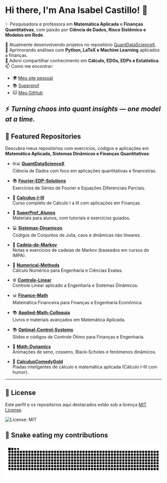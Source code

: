 # Hi there, I'm Ana Isabel Castillo! 👋  

✨ Pesquisadora e professora em **Matemática Aplicada** e **Finanças Quantitativas**, com paixão por **Ciência de Dados, Risco Sistêmico e Modelos em Rede**.  

🔭 Atualmente desenvolvendo projetos no repositório [QuantDataScienceX](https://github.com/IsabelCasPe/QuantDataScienceX).  
🌱 Aprimorando análises com **Python, LaTeX e Machine Learning** aplicados a finanças.  
💬 Adoro compartilhar conhecimento em **Cálculo, EDOs, EDPs e Estatística**.  
📫 Como me encontrar:  
- 🌍 [Meu site pessoal](https://isabelcaspe.github.io/)  
- 📚 [Superprof](https://www.superprof.com.br/doutoranda-matematica-aplicada-ime-usp-mestre-ciencias-pela-pme-escola-politecnica-usp-ofereco-reforco-calculo.html)  
- 🐱 [Meu GitHub](https://github.com/IsabelCasPe)  

⚡ *Turning chaos into quant insights — one model at a time.*
---
## 🔢 Featured Repositories

Descubra meus repositórios com exercícios, códigos e aplicações em **Matemática Aplicada, Sistemas Dinâmicos e Finanças Quantitativas**:  

- 🌐📊 [**QuantDataScienceX**](https://github.com/IsabelCasPe/QuantDataScienceX)  
  Ciência de Dados com foco em aplicações quantitativas e financeiras.  

- 📚 [**Fourier-EDP-Solutions**](https://github.com/IsabelCasPe/Fourier-EDP-Solutions)  
  Exercícios de Séries de Fourier e Equações Diferenciais Parciais.  

- 📘 [**Calculus-I-III**](https://github.com/IsabelCasPe/Calculus-I-III)  
  Curso completo de Cálculo I a III com aplicações em Finanças.  

- 📖 [**SuperProf_Alunos**](https://github.com/IsabelCasPe/SuperProf_Alunos)  
  Materiais para alunos, com tutoriais e exercícios guiados.  

- 💻 [**Sistemas-Dinamicos**](https://github.com/IsabelCasPe/Sistemas-Dinamicos)  
  Códigos de Conjuntos de Julia, caos e dinâmicas não lineares.  

- 📝 [**Cadeia-de-Markov**](https://github.com/IsabelCasPe/Cadeia-de-Markov)  
  Notas e exercícios de cadeias de Markov (baseados em cursos do IMPA).  

- 🧮 [**Numerical-Methods**](https://github.com/IsabelCasPe/Numerical-Methods)  
  Cálculo Numérico para Engenharia e Ciências Exatas.  

- ⚙️ [**Controle-Linear**](https://github.com/IsabelCasPe/Controle-Linear)  
  Controle Linear aplicado a Engenharia e Sistemas Dinâmicos.  

- 📊 [**Finance-Math**](https://github.com/IsabelCasPe/Finance-Math)  
  Matemática Financeira para Finanças e Engenharia Econômica.  

- 📚 [**Applied-Math-Colloquia**](https://github.com/IsabelCasPe/Applied-Math-Colloquia)  
  Livros e materiais avançados em Matemática Aplicada.  

- 📚 [**Optimal-Control-Systems**](https://github.com/IsabelCasPe/Optimal-Control-Systems)  
  Slides e códigos de Controle Ótimo para Finanças e Engenharia.  

- 🎥 [**Math-Dynamics**](https://github.com/IsabelCasPe/Math-Dynamics)  
  Animações de seno, cosseno, Black-Scholes e fenômenos dinâmicos.  

- 🤣 [**CalculusComedyGold**](https://github.com/IsabelCasPe/CalculusComedyGold)  
  Piadas inteligentes de cálculo e matemática aplicada (Cálculo I–III com humor).  
---

## 📜 License

Este perfil e os repositórios aqui destacados estão sob a licença [MIT License](https://opensource.org/licenses/MIT).  

![License: MIT](https://img.shields.io/badge/License-MIT-yellow.svg)

## 🐍 Snake eating my contributions

![snake gif](https://github.com/IsabelCasPe/IsabelCasPe/blob/output/snake.svg)


